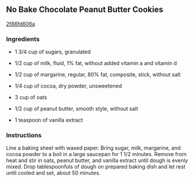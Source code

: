 ## No Bake Chocolate Peanut Butter Cookies

[2f86fd606a](http://allrecipes.com/recipe/no-bake-chocolate-peanut-butter-cookies/)

### Ingredients

 - 1 3/4 cup of sugars, granulated

 - 1/2 cup of milk, fluid, 1% fat, without added vitamin a and vitamin d

 - 1/2 cup of margarine, regular, 80% fat, composite, stick, without salt

 - 1/4 cup of cocoa, dry powder, unsweetened

 - 3 cup of oats

 - 1/2 cup of peanut butter, smooth style, without salt

 - 1 teaspoon of vanilla extract

### Instructions

Line a baking sheet with waxed paper. Bring sugar, milk, margarine, and cocoa powder to a boil in a large saucepan for 1 1/2 minutes. Remove from heat and stir in oats, peanut butter, and vanilla extract until dough is evenly mixed. Drop tablespoonfuls of dough on prepared baking dish and let rest until cooled and set, about 50 minutes.